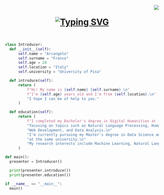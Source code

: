<img align="right" src="https://api.visitorbadge.io/api/visitors?path=https%3A%2F%2Fgithub.com%2Farcangelofranco&label=--%20visitors&labelColor=%23697689&countColor=%23555555&style=flat-square&labelStyle=lower"/>

<h1 align="center">
  <a href="https://git.io/typing-svg"><img src="https://readme-typing-svg.demolab.com?font=Consolas&pause=1000&color=6B8095&center=true&vCenter=true&multiline=true&repeat=false&random=false&width=435&height=100&lines=Greetings!+;My+name+is+Arcangelo+Franco." alt="Typing SVG" /></a>
</h1>
<br/>

  ```python
  class Introducer:
    def __init__(self):
        self.name = "Arcangelo"
        self.surname = "Franco"
        self.age = 28
        self.location = "Italy"
        self.university = "University of Pisa"

    def introduce(self):
        return (
            f"Hi! My name is {self.name} {self.surname}.\n"
            f"I'm {self.age} years old and I'm from {self.location}.\n"
            "I hope I can be of help to you."
        )

    def education(self):
        return (
            f"I completed my Bachelor's degree in Digital Humanities at {self.university},\n"
            "focusing on topics such as Natural Language Processing, Human Language Technologies,\n"
            "Web Development, and Data Analysis.\n"
            "I'm currently pursuing my Master's degree in Data Science and Business Informatics\n"
            "at the same university.\n"
            "My research interests include Machine Learning, Natural Language Processing, and Data Mining."
        )

def main():
    presenter = Introducer()

    print(presenter.introduce())
    print(presenter.education())

if __name__ == "__main__":
    main()
  ```
    

<!--
**arcangelofranco/arcangelofranco** is a ✨ _special_ ✨ repository because its `README.md` (this file) appears on your GitHub profile.

Here are some ideas to get you started:

- 🔭 I’m currently working on ...
- 🌱 I’m currently learning ...
- 👯 I’m looking to collaborate on ...
- 🤔 I’m looking for help with ...
- 💬 Ask me about ...
- 📫 How to reach me: ...
- 😄 Pronouns: ...
- ⚡ Fun fact: ...
-->
